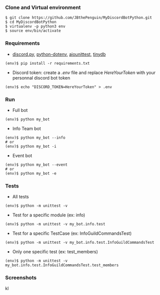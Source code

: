### Clone and Virtual environment
```shell
$ git clone https://github.com/JBthePenguin/MyDiscordBotPython.git
$ cd MyDiscordBotPython
$ virtualenv -p python3 env
$ source env/bin/activate
```

### Requirements
- [discord.py](https://discordpy.readthedocs.io/en/latest/), [python-dotenv](https://github.com/theskumar/python-dotenv), [aiounittest](https://github.com/kwarunek/aiounittest), [tinydb](https://tinydb.readthedocs.io/en/latest/)
```shell
(env)$ pip install -r requirements.txt
```
- Discord token: create a *.env* file and replace *HereYourToken* with your personnal discord bot token
```shell
(env)$ echo "DISCORD_TOKEN=HereYourToken" > .env
```

### Run
- Full bot
```shell
(env)$ python my_bot
```
- Info Team bot
```shell
(env)$ python my_bot --info
# or
(env)$ python my_bot -i
```
- Event bot
```shell
(env)$ python my_bot --event
# or
(env)$ python my_bot -e
```

### Tests
- All tests
```shell
(env)$ python -m unittest -v
```
- Test for a specific module (ex: info)
```shell
(env)$ python -m unittest -v my_bot.info.test
```
- Test for a specific TestCase (ex: InfoGuildCommandsTest)
```shell
(env)$ python -m unittest -v my_bot.info.test.InfoGuildCommandsTest
```
- Only one specific test (ex: test_members)
```shell
(env)$ python -m unittest -v my_bot.info.test.InfoGuildCommandsTest.test_members
```

### Screenshots
kl
